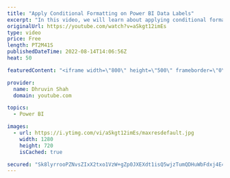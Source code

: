 ```yaml
---
title: "Apply Conditional Formatting on Power BI Data Labels"
excerpt: "In this video, we will learn about applying conditional formatting for Power BI Data Labels. Most of the time, we have a requirement where we need to represent Data Labels color conditionally. Let's say in sales case, I want to show Profit Data Labels as the green color and Loss data as Red color. How"
originalUrl: https://youtube.com/watch?v=aSkgt12imEs
type: video
price: Free
length: PT2M41S
publishedDateTime: 2022-08-14T14:06:56Z
heat: 50

featuredContent: "<iframe width=\"800\" height=\"500\" frameborder=\"0\" src=\"https://www.youtube.com/embed/aSkgt12imEs\" allow=\"accelerometer; autoplay; encrypted-media; gyroscope; picture-in-picture\" allowfullscreen></iframe>"

provider:
  name: Dhruvin Shah
  domain: youtube.com

topics:
  - Power BI

images:
  - url: https://i.ytimg.com/vi/aSkgt12imEs/maxresdefault.jpg
    width: 1280
    height: 720
    isCached: true

secured: "Sk8lyrrooPZNvsZIxX2txo1VzW+gZp0JXEXdt1isQ5wjzTumQDHuWbFdxj4E4rlDmcAgH+ADosxyC6A7FG9L69GO8GXt7wxpG8IO9y/DMPd5/42TyKao+ngZY10car2liDmi4TQUFKk9Zl67bccvSiniwm+1WdfsIkZwjNgF+0iJe65YTjpYyC+SKp7On2NpxdWqez9njKRvsx8UUoC8YMJ1K7qcE3LtJRs4n7heJ4WWQyJ6vbCW2d0lYOtU7J31AFrQ5F+ugSOa9PrNfUres1Cox215yM/NO9giS8V79ZB/xYqbaugx/7tgwNwg8XWtk8YdR8ZEU4Qy6mx+L30O2Cps8zacARzcVGWxPt8pjKKJu3Z4ukLboOJcLTgTWbPRyXatFLNvpQEPnzPvO0WIp///fvxVDS3WvnEUlEBaV2k=;5DiYEhl//mIns/hpnUoChA=="
---
```


